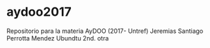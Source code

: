 # aydoo2017
Repositorio para la materia AyDOO (2017- Untref)
Jeremias Santiago Perrotta Mendez
Ubundtu 2nd. otra
